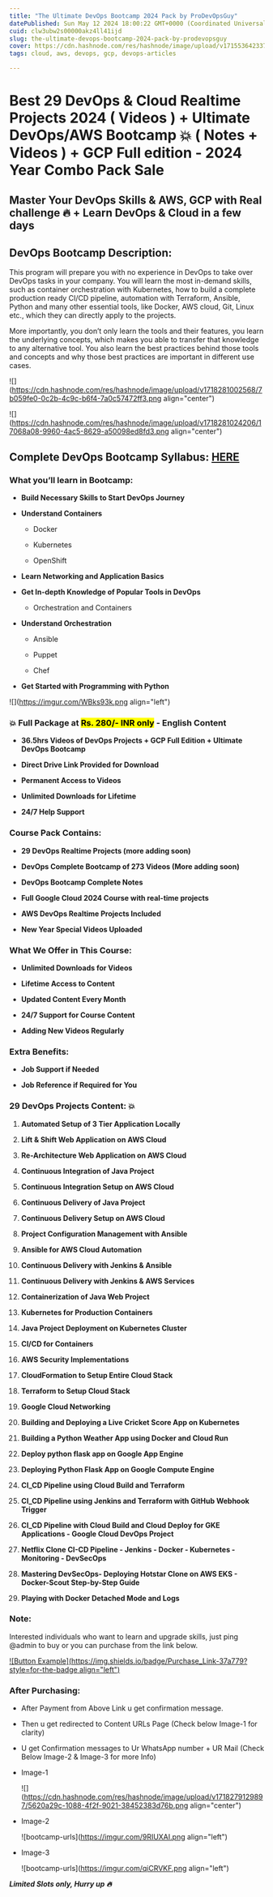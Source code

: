 ```yaml
---
title: "The Ultimate DevOps Bootcamp 2024 Pack by ProDevOpsGuy"
datePublished: Sun May 12 2024 18:00:22 GMT+0000 (Coordinated Universal Time)
cuid: clw3ubw2s00000akz4ll41ijd
slug: the-ultimate-devops-bootcamp-2024-pack-by-prodevopsguy
cover: https://cdn.hashnode.com/res/hashnode/image/upload/v1715536423371/e3e2f134-39c4-4cca-aca5-c326f01d841d.png
tags: cloud, aws, devops, gcp, devops-articles

---
```


# **Best 29 DevOps & Cloud Realtime Projects 2024 ( Videos ) + Ultimate DevOps/AWS Bootcamp 💥 ( Notes + Videos ) + GCP Full edition - 2024 Year Combo Pack Sale**

## Master Your DevOps Skills & AWS, GCP with Real challenge 🔥 + Learn DevOps & Cloud in a few days

## DevOps Bootcamp Description:

This program will prepare you with no experience in DevOps to take over DevOps tasks in your company. You will learn the most in-demand skills, such as container orchestration with Kubernetes, how to build a complete production ready CI/CD pipeline, automation with Terraform, Ansible, Python and many other essential tools, like Docker, AWS cloud, Git, Linux etc., which they can directly apply to the projects.

More importantly, you don’t only learn the tools and their features, you learn the underlying concepts, which makes you able to transfer that knowledge to any alternative tool. You also learn the best practices behind those tools and concepts and why those best practices are important in different use cases.

![](https://cdn.hashnode.com/res/hashnode/image/upload/v1718281002568/7b059fe0-0c2b-4c9c-b6f4-7a0c57472ff3.png align="center")

![](https://cdn.hashnode.com/res/hashnode/image/upload/v1718281024206/17068a08-9960-4ac5-8629-a50098ed8fd3.png align="center")

## Complete DevOps Bootcamp Syllabus: [HERE](https://blog.prodevopsguy.xyz/the-ultimate-devops-bootcamp-syllabus)

### What you’ll learn in Bootcamp:

* **Build Necessary Skills to Start DevOps Journey**
    
* **Understand Containers**
    
    * Docker
        
    * Kubernetes
        
    * OpenShift
        
* **Learn Networking and Application Basics**
    
* **Get In-depth Knowledge of Popular Tools in DevOps**
    
    * Orchestration and Containers
        
* **Understand Orchestration**
    
    * Ansible
        
    * Puppet
        
    * Chef
        
* **Get Started with Programming with Python**
    

![](https://imgur.com/WBks93k.png align="left")

### 💥 Full Package at <mark>Rs. 280/- INR only</mark> - English Content

* **36.5hrs Videos of DevOps Projects + GCP Full Edition + Ultimate DevOps Bootcamp**
    
* **Direct Drive Link Provided for Download**
    
* **Permanent Access to Videos**
    
* **Unlimited Downloads for Lifetime**
    
* **24/7 Help Support**
    

### Course Pack Contains:

* **29 DevOps Realtime Projects (more adding soon)**
    
* **DevOps Complete Bootcamp of 273 Videos (More adding soon)**
    
* **DevOps Bootcamp Complete Notes**
    
* **Full Google Cloud 2024 Course with real-time projects**
    
* **AWS DevOps Realtime Projects Included**
    
* **New Year Special Videos Uploaded**
    

### What We Offer in This Course:

* **Unlimited Downloads for Videos**
    
* **Lifetime Access to Content**
    
* **Updated Content Every Month**
    
* **24/7 Support for Course Content**
    
* **Adding New Videos Regularly**
    

### Extra Benefits:

* **Job Support if Needed**
    
* **Job Reference if Required for You**
    

### 29 DevOps Projects Content: 💥

1. **Automated Setup of 3 Tier Application Locally**
    
2. **Lift & Shift Web Application on AWS Cloud**
    
3. **Re-Architecture Web Application on AWS Cloud**
    
4. **Continuous Integration of Java Project**
    
5. **Continuous Integration Setup on AWS Cloud**
    
6. **Continuous Delivery of Java Project**
    
7. **Continuous Delivery Setup on AWS Cloud**
    
8. **Project Configuration Management with Ansible**
    
9. **Ansible for AWS Cloud Automation**
    
10. **Continuous Delivery with Jenkins & Ansible**
    
11. **Continuous Delivery with Jenkins & AWS Services**
    
12. **Containerization of Java Web Project**
    
13. **Kubernetes for Production Containers**
    
14. **Java Project Deployment on Kubernetes Cluster**
    
15. **CI/CD for Containers**
    
16. **AWS Security Implementations**
    
17. **CloudFormation to Setup Entire Cloud Stack**
    
18. **Terraform to Setup Cloud Stack**
    
19. **Google Cloud Networking**
    
20. **Building and Deploying a Live Cricket Score App on Kubernetes**
    
21. **Building a Python Weather App using Docker and Cloud Run**
    
22. **Deploy python flask app on Google App Engine**
    
23. **Deploying Python Flask App on Google Compute Engine**
    
24. **CI\_CD Pipeline using Cloud Build and Terraform**
    
25. **CI\_CD Pipeline using Jenkins and Terraform with GitHub Webhook Trigger**
    
26. **CI\_CD Pipeline with Cloud Build and Cloud Deploy for GKE Applications - Google Cloud DevOps Project**
    
27. **Netflix Clone CI-CD Pipeline - Jenkins - Docker - Kubernetes - Monitoring - DevSecOps**
    
28. **Mastering DevSecOps- Deploying Hotstar Clone on AWS EKS - Docker-Scout Step-by-Step Guide**
    
29. **Playing with Docker Detached Mode and Logs**
    

### Note:

Interested individuals who want to learn and upgrade skills, just ping @admin to buy or you can purchase from the link below.

[![Button Example](https://img.shields.io/badge/Purchase_Link-37a779?style=for-the-badge align="left")](https://topmate.io/harshhaa/800566)

### After Purchasing:

* After Payment from Above Link u get confirmation message.
    
* Then u get redirected to Content URLs Page (Check below Image-1 for clarity)
    
* U get Confirmation messages to Ur WhatsApp number + UR Mail (Check Below Image-2 & Image-3 for more Info)
    
* Image-1
    
    ![](https://cdn.hashnode.com/res/hashnode/image/upload/v1718279129897/5620a29c-1088-4f2f-9021-38452383d76b.png align="center")
    
* Image-2
    
    ![bootcamp-urls](https://imgur.com/9RIUXAI.png align="left")
    
* Image-3
    
    ![bootcamp-urls](https://imgur.com/qiCRVKF.png align="left")
    

***Limited Slots only, Hurry up 🔥***